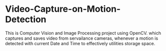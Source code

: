 # Video-Capture-on-Motion-Detection

This is Computer Vision and Image Processing project using OpenCV. which captures and saves video from servailance cameras, whenever a motion is detected with current Date and Time to effectively utilities storage space.
